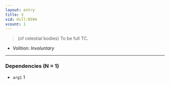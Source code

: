 ```yaml
---
layout: entry
title: ཉ་
vid: Hill:0594
vcount: 1
---
```

> (of celestial bodies) To be full TC\.

* Volition: _Involuntary_

---

### Dependencies (N = 1)
* `arg1` 1

